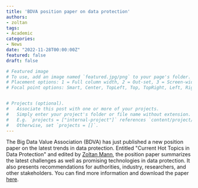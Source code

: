 ```yaml
---
title: 'BDVA position paper on data protection'
authors:
- zoltan
tags:
- Academic
categories:
- News
date: "2022-11-28T00:00:00Z"
featured: false
draft: false

# Featured image
# To use, add an image named `featured.jpg/png` to your page's folder.
# Placement options: 1 = Full column width, 2 = Out-set, 3 = Screen-width
# Focal point options: Smart, Center, TopLeft, Top, TopRight, Left, Right, BottomLeft, Bottom, BottomRight


# Projects (optional).
#   Associate this post with one or more of your projects.
#   Simply enter your project's folder or file name without extension.
#   E.g. `projects = ["internal-project"]` references `content/project/deep-learning/index.md`.
#   Otherwise, set `projects = []`.
---
```


The Big Data Value Association (BDVA) has just published a new position paper on the latest trends in data protection.
Entitled "Current Hot Topics in Data Protection" and edited by [Zoltan Mann](https://cci-research.nl/author/zoltan-mann/), the position paper summarizes the latest challenges as well as promising technologies in data protection. 
It also presents recommendations for authorities, industry, researchers, and other stakeholders. 
You can find more information and download the paper [here](https://bdva.eu/bdva-publishes-position-paper-latest-trends-data-protection).
